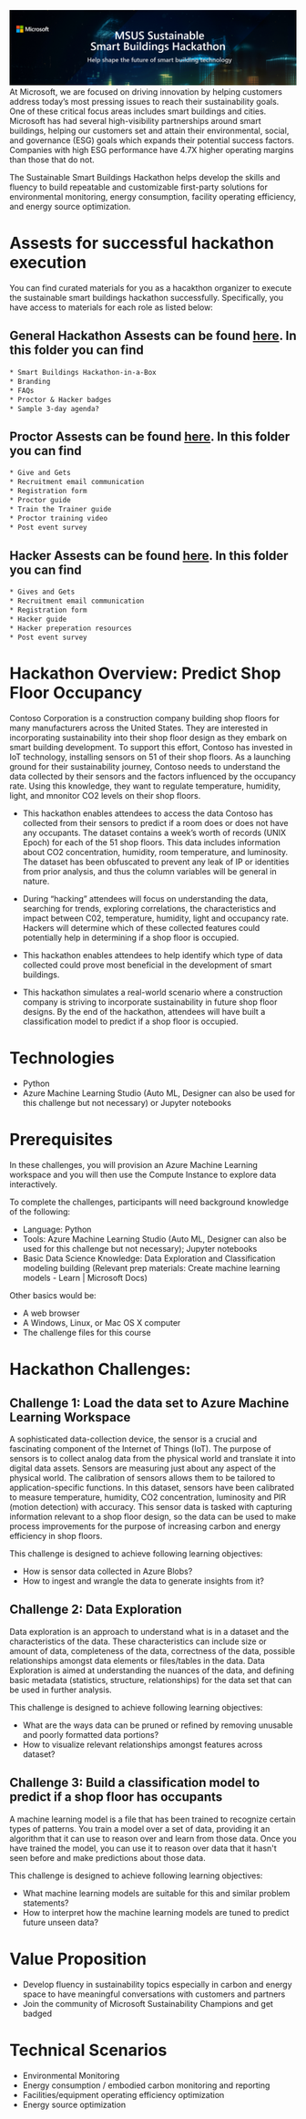 ![HackathonBanner](https://github.com/MODDSAIAccelerators/SustainableSmartBuildingsHackInBox/blob/main/Program%20Assets/HackathonBanner.PNG)
At Microsoft, we are focused on driving innovation by helping customers address today’s most pressing issues to reach their sustainability goals. One of these critical focus areas includes smart buildings and cities.
Microsoft has had several high-visibility partnerships around smart buildings, helping our customers set and attain their environmental, social, and governance (ESG) goals which expands their potential success factors. Companies with high ESG performance have 4.7X higher operating margins than those that do not.

The Sustainable Smart Buildings Hackathon helps develop the skills and fluency to build repeatable and customizable first-party solutions for environmental monitoring, energy consumption, facility operating efficiency, and energy source optimization. 

# Assests for successful hackathon execution
You can find curated materials for you as a hacakthon organizer to execute the sustainable smart buildings hackathon successfully. Specifically, you have access to materials for each role as listed below: 
## General Hackathon Assests can be found [here](https://github.com/MODDSAIAccelerators/SustainableSmartBuildingsHackInBox/tree/main/Program%20Assets). In this folder you can find
    * Smart Buildings Hackathon-in-a-Box
    * Branding
    * FAQs
    * Proctor & Hacker badges
    * Sample 3-day agenda?
## Proctor Assests can be found [here](https://github.com/MODDSAIAccelerators/SustainableSmartBuildingsHackInBox/tree/main/Proctor%20Assests). In this folder you can find
    * Give and Gets
    * Recruitment email communication
    * Registration form
    * Proctor guide
    * Train the Trainer guide
    * Proctor training video
    * Post event survey
## Hacker Assests can be found [here](https://github.com/MODDSAIAccelerators/SustainableSmartBuildingsHackInBox/tree/main/Hacker%20Assests). In this folder you can find
    * Gives and Gets
    * Recruitment email communication
    * Registration form
    * Hacker guide
    * Hacker preperation resources
    * Post event survey

# Hackathon Overview:  Predict Shop Floor Occupancy

Contoso Corporation is a construction company building shop floors for many manufacturers across the United States. They are interested in incorporating sustainability into their shop floor design as they embark on smart building development. To support this effort, Contoso has invested in IoT technology, installing sensors on 51 of their shop floors. As a launching ground for their sustainability journey, Contoso needs to understand the data collected by their sensors and the factors influenced by the occupancy rate. Using this knowledge, they want to regulate temperature, humidity, light, and mnonitor CO2 levels on their shop floors.

* This hackathon enables attendees to access the data Contoso has collected from their sensors to predict if a room does or does not have any occupants. The dataset contains a week’s worth of records (UNIX Epoch) for each of the 51 shop floors.  This data includes information about CO2 concentration, humidity, room temperature, and luminosity.
The dataset has been obfuscated to prevent any leak of IP or identities from prior analysis, and thus the column variables will be general in nature.

* During “hacking” attendees will focus on understanding the data, searching for trends, exploring correlations, the characteristics and impact between C02, temperature, humidity, light and occupancy rate.  Hackers will determine which of these collected features could potentially help in determining if a shop floor is occupied.  

* This hackathon enables attendees to help identify which type of data collected could prove most beneficial in the development of smart buildings.

* This hackathon simulates a real-world scenario where a construction company is striving to incorporate sustainability in future shop floor designs.
By the end of the hackathon, attendees will have built a classification model to predict if a shop floor is occupied.

# Technologies
* Python
* Azure Machine Learning Studio (Auto ML, Designer can also be used for this challenge but not necessary) or Jupyter notebooks

# Prerequisites
In these challenges, you will provision an Azure Machine Learning workspace and you will then use the Compute Instance to explore data interactively.

To complete the challenges, participants will need background knowledge of the following:
* Language: Python
* Tools:  Azure Machine Learning Studio (Auto ML, Designer can also be used for this challenge but not necessary); Jupyter notebooks
* Basic Data Science Knowledge:  Data Exploration and Classification modeling building (Relevant prep materials:  Create machine learning models - Learn | Microsoft Docs)

Other basics would be:
* A web browser
*	A Windows, Linux, or Mac OS X computer
* The challenge files for this course

# Hackathon Challenges:
## Challenge 1: Load the data set to Azure Machine Learning Workspace
A sophisticated data-collection device, the sensor is a crucial and fascinating component of the Internet of Things (IoT). The purpose of sensors is to collect analog data from the physical world and translate it into digital data assets. Sensors are measuring just about any aspect of the physical world. The calibration of sensors allows them to be tailored to application-specific functions. In this dataset, sensors have been calibrated to measure temperature, humidity, CO2 concentration, luminosity and PIR (motion detection) with accuracy. This sensor data is tasked with capturing information relevant to a shop floor design, so the data can be used to make process improvements for the purpose of increasing carbon and energy efficiency in shop floors. 

This challenge is designed to achieve following learning objectives:
* How is sensor data collected in Azure Blobs?
* How to ingest and wrangle the data to generate insights from it?

## Challenge 2: Data Exploration 
Data exploration is an approach to understand what is in a dataset and the characteristics of the data. These characteristics can include size or amount of data, completeness of the data, correctness of the data, possible relationships amongst data elements or files/tables in the data. Data Exploration is aimed at understanding the nuances of the data, and defining basic metadata (statistics, structure, relationships) for the data set that can be used in further analysis. 

This challenge is designed to achieve following learning objectives:
* What are the ways data can be pruned or refined by removing unusable and poorly formatted data portions?
* How to visualize relevant relationships amongst features across dataset?

## Challenge 3: Build a classification model to predict if a shop floor has occupants 
A machine learning model is a file that has been trained to recognize certain types of patterns. You train a model over a set of data, providing it an algorithm that it can use to reason over and learn from those data. Once you have trained the model, you can use it to reason over data that it hasn't seen before and make predictions about those data.

This challenge is designed to achieve following learning objectives:
* What machine learning models are suitable for this and similar problem statements?
* How to interpret how the machine learning models are tuned to predict future unseen data?

# Value Proposition
* Develop fluency in sustainability topics especially in carbon and energy space to have meaningful conversations with customers and partners
* Join the community of Microsoft Sustainability Champions and get badged

# Technical Scenarios
* Environmental Monitoring
* Energy consumption / embodied carbon monitoring and reporting
* Facilities/equipment operating efficiency optimization
* Energy source optimization
